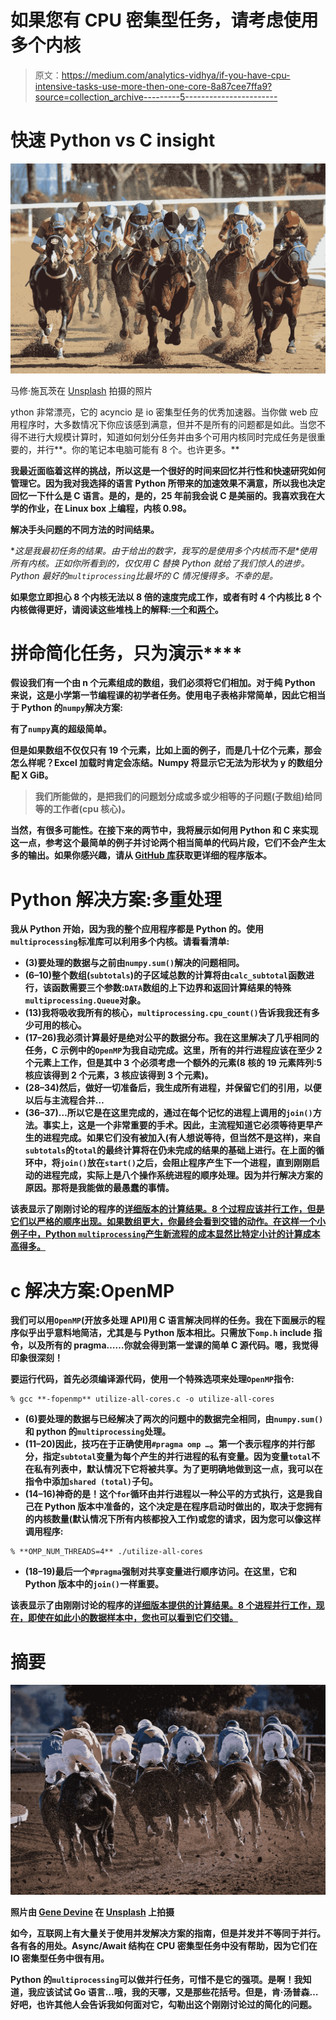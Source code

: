 # 如果您有 CPU 密集型任务，请考虑使用多个内核

> 原文：<https://medium.com/analytics-vidhya/if-you-have-cpu-intensive-tasks-use-more-then-one-core-8a87cee7ffa9?source=collection_archive---------5----------------------->

# 快速 Python vs C insight

![](img/386ebd43e86f0b679721e438831e7a9d.png)

马修·施瓦茨在 [Unsplash](https://unsplash.com/s/photos/horse-race?utm_source=unsplash&utm_medium=referral&utm_content=creditCopyText) 拍摄的照片

ython 非常漂亮，它的 acyncio 是 io 密集型任务的优秀加速器。当你做 web 应用程序时，大多数情况下你应该感到满意，但并不是所有的问题都是如此。当您不得不进行大规模计算时，知道如何划分任务并由多个可用内核同时完成任务是很重要的，并行**。你的笔记本电脑可能有 8 个。也许更多。**

**我最近面临着这样的挑战，所以这是一个很好的时间来回忆并行性和快速研究如何管理它。因为我对我选择的语言 Python 所带来的加速效果不满意，所以我也决定回忆一下什么是 C 语言。是的，是的，25 年前我会说 C 是美丽的。我喜欢我在大学的作业，在 Linux box 上编程，内核 0.98。**

**解决手头问题的不同方法的时间结果。**

**这是我最初任务的结果。由于给出的数字，我写的是*使用多个内核*而不是*使用所有内核。*正如你所看到的，仅仅用 C 替换 Python 就给了我们惊人的进步。Python 最好的`multiprocessing`比最坏的 C 情况慢得多。不幸的是。**

**如果您立即担心 8 个内核无法以 8 倍的速度完成工作，或者有时 4 个内核比 8 个内核做得更好，请阅读这些堆栈上的解释:[一个](https://stackoverflow.com/questions/59138942/why-doesnt-multiprocessing-pool-increase-computational-speed-linearly)和[两个](https://stackoverflow.com/questions/50221512/python-multiprocessing-performance-only-improves-with-the-square-root-of-the-num)。**

# **拼命**简化任务，只为演示****

**假设我们有一个由 n 个元素组成的数组，我们必须将它们相加。对于纯 Python 来说，这是小学第一节编程课的初学者任务。使用电子表格非常简单，因此它相当于 Python 的`numpy`解决方案:**

**有了`numpy`真的超级简单。**

**但是如果数组不仅仅只有 19 个元素，比如上面的例子，而是几十亿个元素，那会怎么样呢？Excel 加载时肯定会冻结。Numpy 将显示它无法为形状为 y 的数组分配 X GiB。**

> **我们所能做的，是把我们的问题划分成或多或少相等的子问题(子数组)给同等的工作者(cpu 核心)。**

**当然，有很多可能性。在接下来的两节中，我将展示如何用 Python 和 C 来实现这一点，参考这个最简单的例子并讨论两个相当简单的代码片段，它们不会产生太多的输出。如果你感兴趣，请从 [GitHub 库](https://github.com/rganowski/multitaskig-trials)获取更详细的程序版本。**

# **Python 解决方案:多重处理**

**我从 Python 开始，因为我的整个应用程序都是 Python 的。使用`multiprocessing`标准库可以利用多个内核。请看看清单:**

*   **(3)要处理的数据与之前由`numpy.sum()`解决的问题相同。**
*   **(6–10)整个数组(`subtotals`)的子区域总数的计算将由`calc_subtotal`函数进行，该函数需要三个参数:`DATA`数组的上下边界和返回计算结果的特殊`multiprocessing.Queue`对象。**
*   **(13)我将吸收我所有的核心，`multiprocessing.cpu_count()`告诉我我还有多少可用的核心。**
*   **(17–26)我必须计算最好是绝对公平的数据分布。我在这里解决了几乎相同的任务，C 示例中的`OpenMP`为我自动完成。这里，所有的并行进程应该在至少 2 个元素上工作，但是其中 3 个必须考虑一个额外的元素(8 核的 19 元素阵列:5 核应该得到 2 个元素，3 核应该得到 3 个元素)。**
*   **(28–34)然后，做好一切准备后，我生成所有进程，并保留它们的引用，以便以后与主流程合并…**
*   **(36–37)…所以它是在这里完成的，通过在每个记忆的进程上调用的`join()`方法。事实上，这是一个非常重要的手术。因此，主流程知道它必须等待更早产生的进程完成。如果它们没有被加入(有人想说等待，但当然不是这样)，来自`subtotals`的`total`的最终计算将在仍未完成的结果的基础上进行。在上面的循环中，将`join()`放在`start()`之后，会阻止程序产生下一个进程，直到刚刚启动的进程完成，实际上是八个操作系统进程的顺序处理。因为并行解决方案的原因。那将是我能做的最愚蠢的事情。**

**该表显示了刚刚讨论的程序的[详细版本的计算结果。8 个过程应该并行工作，但是它们以严格的顺序出现。如果数组更大，你最终会看到交错的动作。在这样一个小例子中，Python `multiprocessing`产生新流程的成本显然比特定小计的计算成本高得多。](https://github.com/rganowski/multitaskig-trials/blob/main/utilize-all-cores-verbose.py)**

# **c 解决方案:OpenMP**

**我们可以用`OpenMP`(开放多处理 API)用 C 语言解决同样的任务。我在下面展示的程序似乎出乎意料地简洁，尤其是与 Python 版本相比。只需放下`omp.h` include 指令，以及所有的 pragma……你就会得到第一堂课的简单 C 源代码。嗯，我觉得印象很深刻！**

**要运行代码，首先必须编译源代码，使用一个特殊选项来处理`OpenMP`指令:**

```
% gcc **-fopenmp** utilize-all-cores.c -o utilize-all-cores
```

*   **(6)要处理的数据与已经解决了两次的问题中的数据完全相同，由`numpy.sum()`和 python 的`multiprocessing`处理。**
*   **(11–20)因此，技巧在于正确使用`#pragma omp …`。第一个表示程序的并行部分，指定`subtotal`变量为每个产生的并行进程的私有变量。因为变量`total`不在私有列表中，默认情况下它将被共享。为了更明确地做到这一点，我可以在指令中添加`shared (total)`子句。**
*   **(14–16)神奇的是！这个`for`循环由并行进程以一种公平的方式执行，这是我自己在 Python 版本中准备的，这个决定是在程序启动时做出的，取决于您拥有的内核数量(默认情况下所有内核都投入工作)或您的请求，因为您可以像这样调用程序:**

```
% **OMP_NUM_THREADS=4** ./utilize-all-cores
```

*   **(18–19)最后一个`#pragma`强制对共享变量进行顺序访问。在这里，它和 Python 版本中的`join()`一样重要。**

**该表显示了由刚刚讨论的程序的[详细版本提供的计算结果。8 个进程并行工作，现在，即使在如此小的数据样本中，您也可以看到它们交错。](https://github.com/rganowski/multitaskig-trials/blob/main/utilize-all-cores-verbose.c)**

# **摘要**

**![](img/6c5c751bd5b01d9e974b280339307927.png)**

**照片由 [Gene Devine](https://unsplash.com/@devine_images?utm_source=unsplash&utm_medium=referral&utm_content=creditCopyText) 在 [Unsplash](https://unsplash.com/s/photos/horse-race?utm_source=unsplash&utm_medium=referral&utm_content=creditCopyText) 上拍摄**

**如今，互联网上有大量关于使用并发解决方案的指南，但是并发并不等同于并行。各有各的用处。Async/Await 结构在 CPU 密集型任务中没有帮助，因为它们在 IO 密集型任务中很有用。**

**Python 的`multiprocessing`可以做并行任务，可惜不是它的强项。是啊！我知道，我应该试试 Go 语言…哦，我的天哪，又是那些花括号。但是，肯·汤普森…好吧，也许其他人会告诉我如何面对它，勾勒出这个刚刚讨论过的简化的问题。**